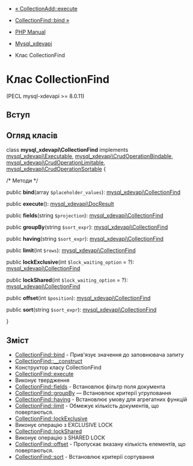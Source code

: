 - [« CollectionAdd::execute](mysql-xdevapi-collectionadd.execute.md)
- [CollectionFind::bind »](mysql-xdevapi-collectionfind.bind.md)

- [PHP Manual](index.md)
- [Mysql_xdevapi](book.mysql-xdevapi.md)
- Клас CollectionFind

# Клас CollectionFind

(PECL mysql-xdevapi \>= 8.0.11)

## Вступ

## Огляд класів

class **mysql_xdevapi\CollectionFind** implements
[mysql_xdevapi\Executable](class.mysql-xdevapi-executable.md),
[mysql_xdevapi\CrudOperationBindable](class.mysql-xdevapi-crudoperationbindable.md),
[mysql_xdevapi\CrudOperationLimitable](class.mysql-xdevapi-crudoperationlimitable.md),
[mysql_xdevapi\CrudOperationSortable](class.mysql-xdevapi-crudoperationsortable.md)
{

/\* Методи \*/

public **bind**(array `$placeholder_values`):
[mysql_xdevapi\CollectionFind](class.mysql-xdevapi-collectionfind.md)

public **execute**():
[mysql_xdevapi\DocResult](class.mysql-xdevapi-docresult.md)

public **fields**(string `$projection`):
[mysql_xdevapi\CollectionFind](class.mysql-xdevapi-collectionfind.md)

public **groupBy**(string `$sort_expr`):
[mysql_xdevapi\CollectionFind](class.mysql-xdevapi-collectionfind.md)

public **having**(string `$sort_expr`):
[mysql_xdevapi\CollectionFind](class.mysql-xdevapi-collectionfind.md)

public **limit**(int `$rows`):
[mysql_xdevapi\CollectionFind](class.mysql-xdevapi-collectionfind.md)

public **lockExclusive**(int `$lock_waiting_option` = ?):
[mysql_xdevapi\CollectionFind](class.mysql-xdevapi-collectionfind.md)

public **lockShared**(int `$lock_waiting_option` = ?):
[mysql_xdevapi\CollectionFind](class.mysql-xdevapi-collectionfind.md)

public **offset**(int `$position`):
[mysql_xdevapi\CollectionFind](class.mysql-xdevapi-collectionfind.md)

public **sort**(string `$sort_expr`):
[mysql_xdevapi\CollectionFind](class.mysql-xdevapi-collectionfind.md)

}

## Зміст

- [CollectionFind::bind](mysql-xdevapi-collectionfind.bind.md) -
Прив'язує значення до заповнювача запиту
- [CollectionFind::\_\_construct](mysql-xdevapi-collectionfind.construct.md)
- Конструктор класу CollectionFind
- [CollectionFind::execute](mysql-xdevapi-collectionfind.execute.md)
- Виконує твердження
- [CollectionFind::fields](mysql-xdevapi-collectionfind.fields.md) -
Встановлює фільтр поля документа
- [CollectionFind::groupBy](mysql-xdevapi-collectionfind.groupby.md)
— Встановлює критерії угруповання
- [CollectionFind::having](mysql-xdevapi-collectionfind.having.md) -
Встановлює умову для агрегатних функцій
- [CollectionFind::limit](mysql-xdevapi-collectionfind.limit.md) -
Обмежує кількість документів, що повертаються.
- [CollectionFind::lockExclusive](mysql-xdevapi-collectionfind.lockexclusive.md)
- Виконує операцію з EXCLUSIVE LOCK
- [CollectionFind::lockShared](mysql-xdevapi-collectionfind.lockshared.md)
- Виконує операцію з SHARED LOCK
- [CollectionFind::offset](mysql-xdevapi-collectionfind.offset.md) -
Пропускає вказану кількість елементів, що повертаються.
- [CollectionFind::sort](mysql-xdevapi-collectionfind.sort.md) -
Встановлює критерії сортування
